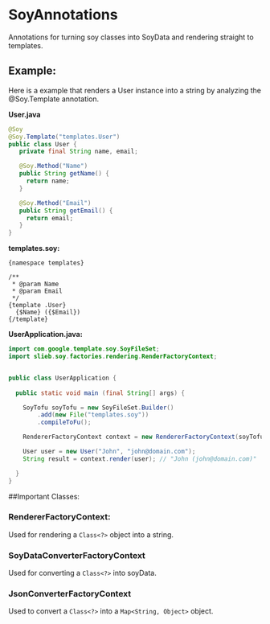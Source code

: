 SoyAnnotations
==============

Annotations for turning soy classes into SoyData and rendering straight to templates.


## Example:

Here is a example that renders a User instance into a string by analyzing the @Soy.Template annotation.

**User.java**
```java
@Soy
@Soy.Template("templates.User")
public class User {
   private final String name, email;

   @Soy.Method("Name")
   public String getName() {
     return name;
   }

   @Soy.Method("Email")
   public String getEmail() {
     return email;
   }
}
```


**templates.soy:**
```soy
{namespace templates}

/**
 * @param Name
 * @param Email
 */
{template .User} 
  {$Name} ({$Email})
{/template}
```


**UserApplication.java:**
```java
import com.google.template.soy.SoyFileSet;
import slieb.soy.factories.rendering.RenderFactoryContext;


public class UserApplication {
  
  public static void main (final String[] args) {

    SoyTofu soyTofu = new SoyFileSet.Builder()
        .add(new File("templates.soy"))
        .compileToFu();

    RendererFactoryContext context = new RendererFactoryContext(soyTofu);

    User user = new User("John", "john@domain.com");
    String result = context.render(user); // "John (john@domain.com)"

  }
}
```


##Important Classes:


### RendererFactoryContext:

Used for rendering a `Class<?>` object into a string.

### SoyDataConverterFactoryContext

Used for converting a `Class<?>` into soyData.

### JsonConverterFactoryContext

Used to convert a `Class<?>` into a `Map<String, Object>` object.